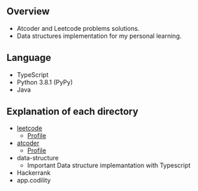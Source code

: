 ## Overview

- Atcoder and Leetcode problems solutions.
- Data structures implementation for my personal learning.

## Language

- TypeScript
- Python 3.8.1 (PyPy)
- Java

## Explanation of each directory

- [leetcode](https://leetcode.com)
  - [Profile](https://leetcode.com/kotakota1110/)
- [atcoder](https://atcoder.jp)
  - [Profile](https://atcoder.jp/users/kotakota1110)
- data-structure
  - Important Data structure implemantation with Typescript
- Hackerrank
- app.codility
